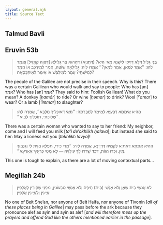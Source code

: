 ```yaml
---
layout: general.njk
title: Source Text
---
```


## Talmud Bavli

## Eruvin 53b

> בְּנֵי גָלִיל דְּלָא דָּיְיקִי לִישָּׁנָא מַאי הִיא? (דְּתַנְיָא) דְּהָהוּא בַּר גָּלִילָא [דַּהֲוָה קָאָזֵיל] וַאֲמַר לְהוּ: ״אֲמַר לְמַאן, אֲמַר לְמַאן?״ אֲמַרוּ לֵיהּ: גָּלִילָאָה שׁוֹטֶה, חֲמַר לְמִירְכַּב אוֹ חֲמַר לְמִישְׁתֵּי? עֲמַר לְמִילְבַּשׁ אוֹ אִימַּר לְאִיתְכַּסָּאָה? 

The people of the Galilee are not precise in their speech. Why is this? There was a certain Galilean who would walk and say to people: Who has [an] אמר? Who has [an] אמר? They said to him: Foolish Galilean! What do you mean? A donkey [*ḥamār*] to ride? Or wine [*ḥəmar*] to drink? Wool [*ˁamar*] to wear? Or a lamb [*'immar*] to slaughter? 

> הָהִיא אִיתְּתָא דְּבָעֲיָא לְמֵימַר לַחֲבֶרְתַּהּ: ״תָּאִי דְּאוֹכְלִיךְ חֲלָבָא״, אֲמַרָה לַהּ: ״שְׁלוּכָתִי, תּוֹכְלִיךָ לָבִיא״.

There was a certain woman who wanted to say to her friend: My neighbor, come and I will feed you milk [*ta’i de’okhlikh ḥalava*]; but instead she said to her: May a lioness eat you [*tokhlikh lavya*]!

> הַהִיא אִתְּתָא דְּאָתְיָא לְקַמֵּיהּ דְּדַיָּינָא, אֲמַרָה לֵיהּ: ״מָרִי כִּירִי, תַּפְלָא הֲוָית לִי וְגַנְבוּךְ מִין. וְכַדּוּ הֲווֹת, דְּכַד שָׁדְרוּ לָךְ עִילָּוַיהּ — לָא מָטֵי כַּרְעָיךְ אַאַרְעָא״. 

This one is tough to explain, as there are a lot of moving contextual parts...

<!-- There was a certain woman who came before a judge. She said to him: My lord! My servant! [*kiri*],^[They didn't realize that כִּירִי was a common way to say "Oh my master!" in a number of other dialects.] I had a beam and they stole you from me [tafla hawait li ugenavukh min]. And it was so [large], that when they would hang you upon it, your feet would not reach the ground. [Instead of I had a board, and they stole it from me.] -->


## Megillah 24b

> לֹא אַנְשֵׁי בֵּית שְׁאָן וְלֹא אַנְשֵׁי (בֵּית) חֵיפָה וְלֹא אַנְשֵׁי טִבְעוֹנִין, מִפְּנֵי שֶׁקּוֹרִין לָאַלְפִין עַיְינִין וְלָעַיְינִין אַלְפִין

No one of Beit She’an, nor anyone of Beit Haifa, nor anyone of Tivonin [*all of these places being in Galilee*] may pass before the ark because they pronounce alef as ayin and ayin as alef [*and will therefore mess up the prayers and offend God like the others mentioned earlier in the passage*].
